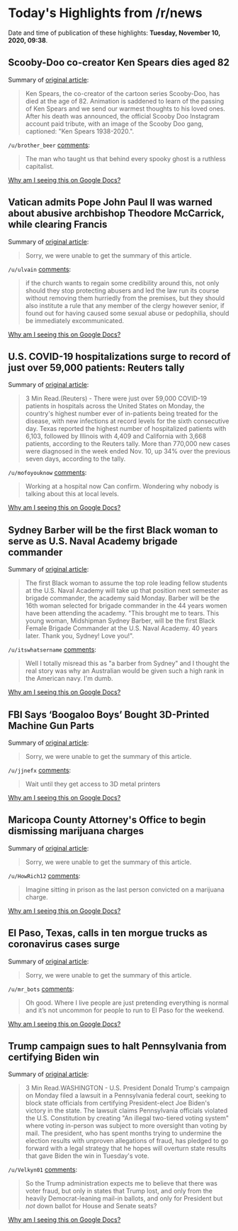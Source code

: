 # Today's Highlights from /r/news

Date and time of publication of these highlights: **Tuesday, November 10, 2020, 09:38**.

## Scooby-Doo co-creator Ken Spears dies aged 82

Summary of [original article](https://www.bbc.com/news/entertainment-arts-54885788):

> Ken Spears, the co-creator of the cartoon series Scooby-Doo, has died at the age of 82. Animation is saddened to learn of the passing of Ken Spears and we send our warmest thoughts to his loved ones. After his death was announced, the official Scooby Doo Instagram account paid tribute, with an image of the Scooby Doo gang, captioned: "Ken Spears 1938-2020.".

`/u/brother_beer` [comments](https://www.reddit.com/r/news/comments/jrj2jv/scoobydoo_cocreator_ken_spears_dies_aged_82/):

> The man who taught us that behind every spooky ghost is a ruthless capitalist.

[Why am I seeing this on Google Docs?](https://docs.google.com/document/d/1Dc6We63vOXIZsc0op-Bt4abqkYjXzOigalQqFxmvvbM/edit?usp=sharing)

## Vatican admits Pope John Paul II was warned about abusive archbishop Theodore McCarrick, while clearing Francis

Summary of [original article](https://www.cnn.com/2020/11/10/europe/cardinal-theodore-mccarrick-vatican-report-intl/index.html):

> Sorry, we were unable to get the summary of this article.

`/u/ulvain` [comments](https://www.reddit.com/r/news/comments/jrktii/vatican_admits_pope_john_paul_ii_was_warned_about/):

> if the church wants to regain some credibility around this, not only should they stop protecting abusers and led the law run its course without removing them hurriedly from the premises, but they should also institute a rule that any  member of the clergy however senior, if found out for having caused some sexual abuse or pedophilia, should be immediately excommunicated.

[Why am I seeing this on Google Docs?](https://docs.google.com/document/d/1Dc6We63vOXIZsc0op-Bt4abqkYjXzOigalQqFxmvvbM/edit?usp=sharing)

## U.S. COVID-19 hospitalizations surge to record of just over 59,000 patients: Reuters tally

Summary of [original article](https://www.reuters.com/article/us-health-coronavirus-usa-hospitalizatio/u-s-covid-19-hospitalizations-surge-to-record-of-just-over-59000-patients-reuters-tally-idUSKBN27Q0DX):

> 3 Min Read.(Reuters) - There were just over 59,000 COVID-19 patients in hospitals across the United States on Monday, the country's highest number ever of in-patients being treated for the disease, with new infections at record levels for the sixth consecutive day. Texas reported the highest number of hospitalized patients with 6,103, followed by Illinois with 4,409 and California with 3,668 patients, according to the Reuters tally. More than 770,000 new cases were diagnosed in the week ended Nov. 10, up 34% over the previous seven days, according to the tally.

`/u/mofoyouknow` [comments](https://www.reddit.com/r/news/comments/jrjrks/us_covid19_hospitalizations_surge_to_record_of/):

> Working at a hospital now
>  Can confirm. Wondering why nobody is talking about this at local levels.

[Why am I seeing this on Google Docs?](https://docs.google.com/document/d/1Dc6We63vOXIZsc0op-Bt4abqkYjXzOigalQqFxmvvbM/edit?usp=sharing)

## Sydney Barber will be the first Black woman to serve as U.S. Naval Academy brigade commander

Summary of [original article](https://www.cbsnews.com/news/sydney-barber-first-black-woman-us-naval-academy-brigade-commander/):

> The first Black woman to assume the top role leading fellow students at the U.S. Naval Academy will take up that position next semester as brigade commander, the academy said Monday. Barber will be the 16th woman selected for brigade commander in the 44 years women have been attending the academy. "This brought me to tears. This young woman, Midshipman Sydney Barber, will be the first Black Female Brigade Commander at the U.S. Naval Academy. 40 years later. Thank you, Sydney! Love you!".

`/u/itswhatsername` [comments](https://www.reddit.com/r/news/comments/jrm2cg/sydney_barber_will_be_the_first_black_woman_to/):

> Well I totally misread this as "a barber from Sydney" and I thought the real story was why an Australian would be given such a high rank in the American navy. I'm dumb.

[Why am I seeing this on Google Docs?](https://docs.google.com/document/d/1Dc6We63vOXIZsc0op-Bt4abqkYjXzOigalQqFxmvvbM/edit?usp=sharing)

## FBI Says ‘Boogaloo Boys’ Bought 3D-Printed Machine Gun Parts

Summary of [original article](https://www.wired.com/story/boogaloo-boys-3d-printed-machine-gun-parts/):

> Sorry, we were unable to get the summary of this article.

`/u/jjnefx` [comments](https://www.reddit.com/r/news/comments/jrmj31/fbi_says_boogaloo_boys_bought_3dprinted_machine/):

> Wait until they get access to 3D metal printers

[Why am I seeing this on Google Docs?](https://docs.google.com/document/d/1Dc6We63vOXIZsc0op-Bt4abqkYjXzOigalQqFxmvvbM/edit?usp=sharing)

## Maricopa County Attorney's Office to begin dismissing marijuana charges

Summary of [original article](https://ktar.com/story/3688676/maricopa-county-attorneys-office-to-begin-dismissing-marijuana-charges/):

> Sorry, we were unable to get the summary of this article.

`/u/HowRich12` [comments](https://www.reddit.com/r/news/comments/jrba6e/maricopa_county_attorneys_office_to_begin/):

> Imagine sitting in prison as the last person convicted on a marijuana charge.

[Why am I seeing this on Google Docs?](https://docs.google.com/document/d/1Dc6We63vOXIZsc0op-Bt4abqkYjXzOigalQqFxmvvbM/edit?usp=sharing)

## El Paso, Texas, calls in ten morgue trucks as coronavirus cases surge

Summary of [original article](https://www.reuters.com/article/us-health-coronavirus-usa-texas-idUSKBN27P2VY):

> Sorry, we were unable to get the summary of this article.

`/u/mr_bots` [comments](https://www.reddit.com/r/news/comments/jrbwp4/el_paso_texas_calls_in_ten_morgue_trucks_as/):

> Oh good. Where I live people are just pretending everything is normal and it’s not uncommon for people to run to El Paso for the weekend.

[Why am I seeing this on Google Docs?](https://docs.google.com/document/d/1Dc6We63vOXIZsc0op-Bt4abqkYjXzOigalQqFxmvvbM/edit?usp=sharing)

## Trump campaign sues to halt Pennsylvania from certifying Biden win

Summary of [original article](https://www.reuters.com/article/us-usa-election-pennsylvania-lawsuit/trump-campaign-sues-to-halt-pennsylvania-from-certifying-biden-win-idUSKBN27P30F?il=0):

> 3 Min Read.WASHINGTON - U.S. President Donald Trump's campaign on Monday filed a lawsuit in a Pennsylvania federal court, seeking to block state officials from certifying President-elect Joe Biden's victory in the state. The lawsuit claims Pennsylvania officials violated the U.S. Constitution by creating "An illegal two-tiered voting system" where voting in-person was subject to more oversight than voting by mail. The president, who has spent months trying to undermine the election results with unproven allegations of fraud, has pledged to go forward with a legal strategy that he hopes will overturn state results that gave Biden the win in Tuesday's vote.

`/u/Velkyn01` [comments](https://www.reddit.com/r/news/comments/jra5r2/trump_campaign_sues_to_halt_pennsylvania_from/):

> So the Trump administration expects me to believe that there was voter fraud, but only in states that Trump lost, and only from the heavily Democrat-leaning mail-in ballots, and only for President but *not* down ballot for House and Senate seats?

[Why am I seeing this on Google Docs?](https://docs.google.com/document/d/1Dc6We63vOXIZsc0op-Bt4abqkYjXzOigalQqFxmvvbM/edit?usp=sharing)

